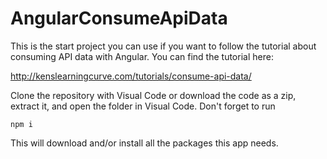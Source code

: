 # AngularConsumeApiData

This is the start project you can use if you want to follow the tutorial about consuming API data with Angular. You can find the tutorial here:

http://kenslearningcurve.com/tutorials/consume-api-data/

Clone the repository with Visual Code or download the code as a zip, extract it, and open the folder in Visual Code. Don't forget to run 
```
npm i
```

This will download and/or install all the packages this app needs.
